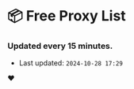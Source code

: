 # :package: Free Proxy List
### Updated every 15 minutes.

- Last updated: `2024-10-28 17:29`

:heart:

